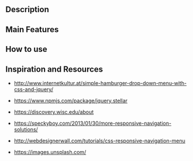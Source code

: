 

Description
-------------


Main Features
----------------
 

How to use 
--------------------


Inspiration and Resources
--------------------------

* http://www.internetkultur.at/simple-hamburger-drop-down-menu-with-css-and-jquery/

* https://www.npmjs.com/package/jquery.stellar

* https://discovery.wisc.edu/about

* https://speckyboy.com/2013/01/30/more-responsive-navigation-solutions/

* http://webdesignerwall.com/tutorials/css-responsive-navigation-menu 

* https://images.unsplash.com/
